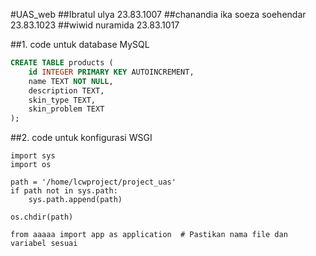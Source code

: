 #UAS_web
##Ibratul ulya 23.83.1007
##chanandia ika soeza soehendar 23.83.1023
##wiwid nuramida 23.83.1017

##1. code untuk database MySQL 
```sql
CREATE TABLE products (
    id INTEGER PRIMARY KEY AUTOINCREMENT,
    name TEXT NOT NULL,
    description TEXT,
    skin_type TEXT,
    skin_problem TEXT
);
```
##2. code untuk konfigurasi WSGI
```wsgi
import sys
import os

path = '/home/lcwproject/project_uas'
if path not in sys.path:
    sys.path.append(path)

os.chdir(path)

from aaaaa import app as application  # Pastikan nama file dan variabel sesuai
